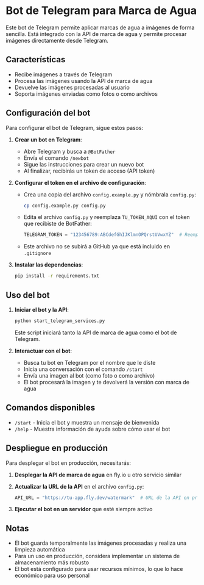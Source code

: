 # Bot de Telegram para Marca de Agua

Este bot de Telegram permite aplicar marcas de agua a imágenes de forma sencilla. Está integrado con la API de marca de agua y permite procesar imágenes directamente desde Telegram.

## Características

- Recibe imágenes a través de Telegram
- Procesa las imágenes usando la API de marca de agua
- Devuelve las imágenes procesadas al usuario
- Soporta imágenes enviadas como fotos o como archivos

## Configuración del bot

Para configurar el bot de Telegram, sigue estos pasos:

1. **Crear un bot en Telegram**:
   - Abre Telegram y busca a `@BotFather`
   - Envía el comando `/newbot`
   - Sigue las instrucciones para crear un nuevo bot
   - Al finalizar, recibirás un token de acceso (API token)

2. **Configurar el token en el archivo de configuración**:
   - Crea una copia del archivo `config.example.py` y nómbrala `config.py`:
     ```bash
     cp config.example.py config.py
     ```
   - Edita el archivo `config.py` y reemplaza `TU_TOKEN_AQUI` con el token que recibiste de BotFather:
     ```python
     TELEGRAM_TOKEN = "123456789:ABCdefGhIJKlmnOPQrstUVwxYZ"  # Reemplaza con tu token
     ```
   - Este archivo no se subirá a GitHub ya que está incluido en `.gitignore`

3. **Instalar las dependencias**:
   ```bash
   pip install -r requirements.txt
   ```

## Uso del bot

1. **Iniciar el bot y la API**:
   ```bash
   python start_telegram_services.py
   ```
   Este script iniciará tanto la API de marca de agua como el bot de Telegram.

2. **Interactuar con el bot**:
   - Busca tu bot en Telegram por el nombre que le diste
   - Inicia una conversación con el comando `/start`
   - Envía una imagen al bot (como foto o como archivo)
   - El bot procesará la imagen y te devolverá la versión con marca de agua

## Comandos disponibles

- `/start` - Inicia el bot y muestra un mensaje de bienvenida
- `/help` - Muestra información de ayuda sobre cómo usar el bot

## Despliegue en producción

Para desplegar el bot en producción, necesitarás:

1. **Desplegar la API de marca de agua** en fly.io u otro servicio similar
2. **Actualizar la URL de la API** en el archivo `config.py`:
   ```python
   API_URL = "https://tu-app.fly.dev/watermark"  # URL de la API en producción
   ```

3. **Ejecutar el bot en un servidor** que esté siempre activo

## Notas

- El bot guarda temporalmente las imágenes procesadas y realiza una limpieza automática
- Para un uso en producción, considera implementar un sistema de almacenamiento más robusto
- El bot está configurado para usar recursos mínimos, lo que lo hace económico para uso personal
